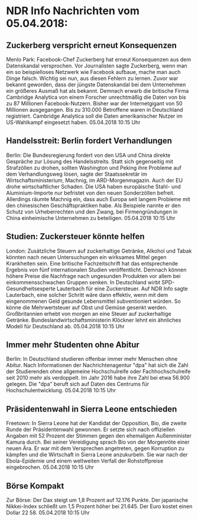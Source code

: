 # NDR Info Nachrichten vom 05.04.2018:


## Zuckerberg verspricht erneut Konsequenzen
Menlo Park:	Facebook-Chef Zuckerberg hat erneut Konsequenzen aus dem Datenskandal versprochen. Vor Journalisten sagte Zuckerberg, wenn man ein so beispielloses Netzwerk wie Facebook aufbaue, mache man auch Dinge falsch. Wichtig sei nun, aus diesen Fehlern zu lernen. Zuvor war bekannt geworden, dass der jüngste Datenskandal bei dem Unternehmen ein größeres Ausmaß hat als bekannt. Demnach erwarb die britische Firma Cambridge Analytica von einem Forscher unrechtmäßig die Daten von bis zu 87 Millionen Facebook-Nutzern. Bisher war der Internetgigant von 50 Millionen ausgegangen. Bis zu 310.000 Betroffene waren in Deutschland registriert. Cambridge Analytica soll die Daten amerikanischer Nutzer im US-Wahlkampf eingesetzt haben. 05.04.2018 10:15 Uhr 

## Handelsstreit: Berlin fordert Verhandlungen
Berlin: Die Bundesregierung fordert von den USA und China direkte Gespräche zur Lösung des Handelsstreits. Statt sich gegenseitig mit Strafzöllen zu drohen, sollten Washington und Peking ihre Probleme auf dem Verhandlungsweg lösen, sagte der Staatssekretär im Wirtschaftsministerium, Machnig, im ARD-Morgenmagazin. Auch der EU drohe wirtschaftlicher Schaden. Die USA haben europäische Stahl- und Aluminium-Importe nur befristet von den neuen Sonderzöllen befreit. Allerdings räumte Machnig ein, dass auch Europa seit langem Probleme mit den chinesischen Geschäftspraktiken habe. Als Beispiele nannte er den Schutz von Urheberrechten und den Zwang, bei Firmengründungen in China einheimische Unternehmen zu beteiligen. 05.04.2018 10:15 Uhr 

## Studien: Zuckersteuer könnte helfen
London:	Zusätzliche Steuern auf zuckerhaltige Getränke, Alkohol und Tabak könnten nach neuen Untersuchungen ein wirksames Mittel gegen Krankheiten sein. Eine britische Fachzeitschrift hat das entsprechende Ergebnis von fünf internationalen Studien veröffentlicht. Demnach können höhere Preise die Nachfrage nach ungesunden Produkten vor allem bei einkommensschwachen Gruppen senken. In Deutschland wirbt SPD-Gesundheitsexperte Lauterbach für eine Zuckersteuer. Auf NDR Info sagte Lauterbach, eine solcher Schritt wäre dann effektiv, wenn mit dem eingenommenen Geld gesunde Lebensmittel subventioniert würden. So könne die Mehrwertsteuer auf Obst und Gemüse gesenkt werden. Großbritannien erhebt von morgen an eine Steuer auf zuckerhaltige Getränke. Bundeslandwirtschaftsministerin Klöckner lehnt ein ähnliches Modell für Deutschland ab. 05.04.2018 10:15 Uhr 

## Immer mehr Studenten ohne Abitur
Berlin: In Deutschland studieren offenbar immer mehr Menschen ohne Abitur. Nach Informationen der Nachrichtenagentur "dpa" hat sich die Zahl der Studierenden ohne allgemeine Hochschulreife oder Fachhochschulreife seit 2010 mehr als verdoppelt. Im Jahr 2016 habe ihre Zahl bei etwa 56.900 gelegen. Die "dpa" beruft sich auf Daten des Centrums für Hochschulentwicklung. 05.04.2018 10:15 Uhr 

## Präsidentenwahl in Sierra Leone entschieden
Freetown: In Sierra Leone hat der Kandidat der Opposition, Bio, die zweite Runde der Präsidentenwahl gewonnen. Er setzte sich nach offiziellen Angaben mit 52 Prozent der Stimmen gegen den ehemaligen Außenminister Kamura durch. Bei seiner Vereidigung sprach Bio von der Morgenröte einer neuen Ära. Er war mit dem Versprechen angetreten, gegen Korruption zu kämpfen und die Wirtschaft in Sierra Leone anzukurbeln. Sie war nach der Ebola-Epidemie und einem weltweiten Verfall der Rohstoffpreise eingebrochen. 05.04.2018 10:15 Uhr 

## Börse Kompakt
Zur Börse: Der Dax steigt um 1,8 Prozent auf 12.176 Punkte. Der japanische Nikkei-Index schließt um 1,5 Prozent höher bei 21.645. Der Euro kostet einen Dollar 22 58. 05.04.2018 10:15 Uhr 
